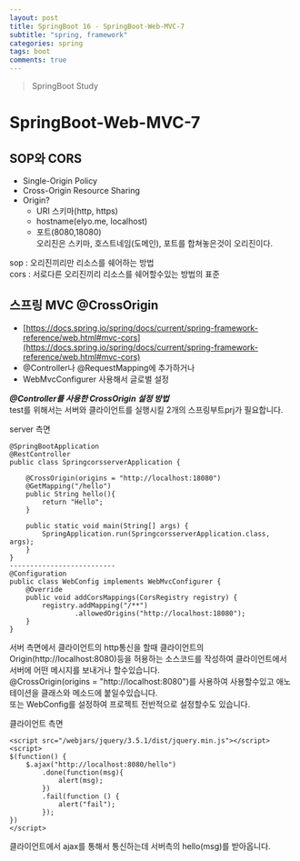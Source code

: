 ```yaml
---
layout: post
title: SpringBoot 16 - SpringBoot-Web-MVC-7
subtitle: "spring, framework"
categories: spring
tags: boot
comments: true
---
```

> SpringBoot Study

# SpringBoot-Web-MVC-7

## SOP와 CORS
  * Single-Origin Policy 
  * Cross-Origin Resource Sharing
  * Origin?
    * URI 스키마(http, https)
    * hostname(elyo.me, localhost)
    * 포트(8080,18080)   
    오리진은 스키마, 호스트네임(도메인), 포트를 합쳐놓은것이 오리진이다. 

  sop : 오리진끼리만 리소스를 쉐어하는 방법    
  cors : 서로다른 오리진끼리 리소스를 쉐어할수있는 방법의 표준

## 스프링 MVC @CrossOrigin

  * [https://docs.spring.io/spring/docs/current/spring-framework-reference/web.html#mvc-cors](https://docs.spring.io/spring/docs/current/spring-framework-reference/web.html#mvc-cors)
  * @Controller나 @RequestMapping에 추가하거나
  * WebMvcConfigurer 사용해서 글로벌 설정

  ***@Controller를 사용한 CrossOrigin 설정 방법***   
  test를 위해서는 서버와 클라이언트를 실행시킬 2개의 스프링부트prj가 필요합니다.   

  server 측면   
  ```
  @SpringBootApplication
  @RestController
  public class SpringcorsserverApplication {

      @CrossOrigin(origins = "http://localhost:18080")
      @GetMapping("/hello")
      public String hello(){
          return "Hello";
      }

      public static void main(String[] args) {
          SpringApplication.run(SpringcorsserverApplication.class, args);
      }
  }
  --------------------------
  @Configuration
  public class WebConfig implements WebMvcConfigurer {
      @Override
      public void addCorsMappings(CorsRegistry registry) {
          registry.addMapping("/**")
                  .allowedOrigins("http://localhost:18080");
      }
  }
  ```
  서버 측면에서 클라이언트의 http통신을 할때 클라이언트의 Origin(http://localhost:8080)등을 허용하는 소스코드를 작성하여 클라이언트에서 서버에 어떤 메시지를 보내거나 할수있습니다.   
  @CrossOrigin(origins = "http://localhost:8080")를 사용하여 사용할수있고 애노테이션을 클래스와 메소드에 붙일수있습니다.   
  또는 WebConfig를 설정하여 프로젝트 전반적으로 설정할수도 있습니다. 

  클라이언트 측면
  ```
  <script src="/webjars/jquery/3.5.1/dist/jquery.min.js"></script>
  <script>
  $(function() {
      $.ajax("http://localhost:8080/hello")
          .done(function(msg){
              alert(msg);
          })
          .fail(function () {
              alert("fail");
          });
  })
  </script>
  ```   
  클라이언트에서 ajax를 통해서 통신하는데 서버측의 hello(msg)를 받아옵니다. 
  
